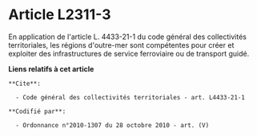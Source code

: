 # Article L2311-3

En application de l'article L. 4433-21-1 du code général des collectivités territoriales, les régions d'outre-mer sont
compétentes pour créer et exploiter des infrastructures de service ferroviaire ou de transport guidé.

**Liens relatifs à cet article**

	**Cite**:

	  - Code général des collectivités territoriales - art. L4433-21-1

	**Codifié par**:

	  - Ordonnance n°2010-1307 du 28 octobre 2010 - art. (V)
